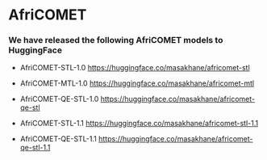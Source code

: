 # AfriCOMET

### We have released the following AfriCOMET models to HuggingFace

- AfriCOMET-STL-1.0 https://huggingface.co/masakhane/africomet-stl

- AfriCOMET-MTL-1.0 https://huggingface.co/masakhane/africomet-mtl

- AfriCOMET-QE-STL-1.0 https://huggingface.co/masakhane/africomet-qe-stl

- AfriCOMET-STL-1.1 https://huggingface.co/masakhane/africomet-stl-1.1

- AfriCOMET-QE-STL-1.1 https://huggingface.co/masakhane/africomet-qe-stl-1.1
